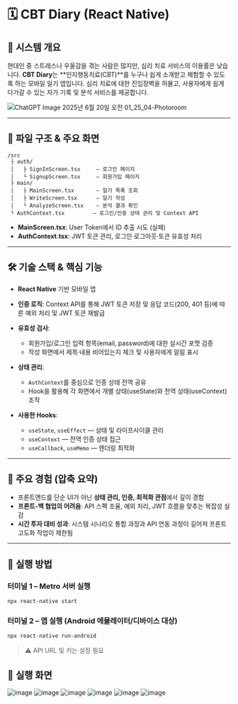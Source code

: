 
# 🗓️ CBT Diary (React Native)

## 📌 시스템 개요

현대인 중 스트레스나 우울감을 겪는 사람은 많지만, 심리 치료 서비스의 이용률은 낮습니다.
**CBT Diary**는 \*\*인지행동치료(CBT)\*\*를 누구나 쉽게 소개받고 체험할 수 있도록 하는 모바일 일기 앱입니다.
심리 치료에 대한 진입장벽을 허물고, 사용자에게 쉽게 다가갈 수 있는 자가 기록 및 분석 서비스를 제공합니다.

![ChatGPT Image 2025년 6월 20일 오전 01_25_04-Photoroom](https://github.com/user-attachments/assets/9fa7224d-2d70-4a2f-aa6b-76968474b86e)

---

## 📂 파일 구조 & 주요 화면

```
/src
 ├ auth/
 │   ├ SignInScreen.tsx     – 로그인 페이지
 │   └ SignupScreen.tsx     – 회원가입 페이지
 ├ main/
 │   ├ MainScreen.tsx       – 일기 목록 조회
 │   ├ WriteScreen.tsx      – 일기 작성
 │   └ AnalyzeScreen.tsx    – 분석 결과 확인
 └ AuthContext.tsx         – 로그인/인증 상태 관리 및 Context API
```

* **MainScreen.tsx**: User Token에서 ID 추출 시도 (실패)
* **AuthContext.tsx**: JWT 토큰 관리, 로그인·로그아웃·토큰 유효성 처리

---

## 🛠️ 기술 스택 & 핵심 기능

* **React Native** 기반 모바일 앱
* **인증 로직**: Context API를 통해 JWT 토큰 저장 및 응답 코드(200, 401 등)에 따른 예외 처리 및 JWT 토큰 재발급
* **유효성 검사**:

  * 회원가입/로그인 입력 항목(email, password)에 대한 실시간 포맷 검증
  * 작성 화면에서 제목·내용 비어있는지 체크 및 사용자에게 알림 표시
* **상태 관리**:

  * `AuthContext`를 중심으로 인증 상태 전역 공유
  * Hook을 활용해 각 화면에서 개별 상태(useState)와 전역 상태(useContext) 조작
* **사용한 Hooks**:

  * `useState`, `useEffect` — 상태 및 라이프사이클 관리
  * `useContext` — 전역 인증 상태 접근
  * `useCallback`, `useMemo` — 렌더링 최적화

---

## 🎯 주요 경험 (압축 요약)

* 프론트엔드를 단순 UI가 아닌 **상태 관리, 인증, 최적화 관점**에서 깊이 경험
* **프론트-백 협업의 어려움**: API 스펙 조율, 예외 처리, JWT 흐름을 맞추는 복잡성 실감
* **시간 투자 대비 성과**: 시스템 시나리오 통합 과정과 API 연동 과정이 길어져 프론트 고도화 작업이 제한됨

---

## 🚀 실행 방법

### 터미널 1 – Metro 서버 실행

```bash
npx react-native start
```

### 터미널 2 – 앱 실행 (Android 에뮬레이터/디바이스 대상)

```bash
npx react-native run-android
```
> ⚠️ API URL 및 키는 설정 필요

## 📱 실행 화면
![image](https://github.com/user-attachments/assets/4f078afd-0c67-4e16-845a-2f7490a7490c)
![image](https://github.com/user-attachments/assets/154c1dbb-5125-405b-b48d-f83a0241c0b5)
![image](https://github.com/user-attachments/assets/ffbe1f97-0dcf-459a-ade0-4f795a9a1c30)
![image](https://github.com/user-attachments/assets/7a76c194-3014-44fa-b61b-383c98333567)
![image](https://github.com/user-attachments/assets/99966184-8e59-46ef-af1b-cb7bf706dfa5)
![image](https://github.com/user-attachments/assets/365f2995-a18e-4cbe-8183-5ef26896c15e)




